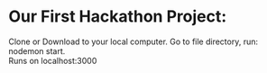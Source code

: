 # Our First Hackathon Project:
Clone or Download to your local computer.
Go to file directory, run: nodemon start.  
Runs on localhost:3000
